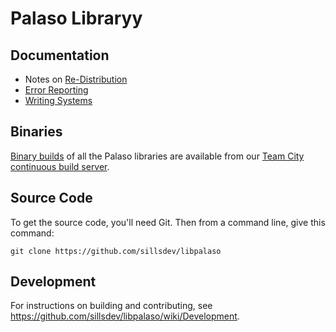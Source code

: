 Palaso Libraryy
==============

Documentation
-------------

- Notes on [Re-Distribution](http://projects.palaso.org/projects/palaso/wiki/Re-Distribution)
- [Error Reporting](http://projects.palaso.org/projects/palaso/wiki/Error_Reporting)
- [Writing Systems](http://projects.palaso.org/projects/palaso/wiki/Writing_Systems)


Binaries
--------

[Binary builds](http://build.palaso.org/repository/downloadAll/bt32/.lastSuccessful/artifacts.zip) of all the Palaso libraries are available from our [Team City continuous build server](http://build.palaso.org/).


Source Code
-----------

To get the source code, you'll need Git. Then from a command line, give this command:

`git clone https://github.com/sillsdev/libpalaso`


Development
-----------
For instructions on building and contributing, see <https://github.com/sillsdev/libpalaso/wiki/Development>.
